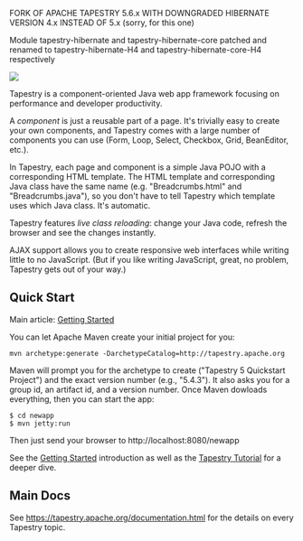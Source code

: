 FORK OF APACHE TAPESTRY 5.6.x WITH DOWNGRADED HIBERNATE VERSION 4.x INSTEAD OF 5.x (sorry, for this one)

Module tapestry-hibernate and tapestry-hibernate-core patched and renamed to 
tapestry-hibernate-H4 and tapestry-hibernate-core-H4 respectively

[<img src="http://tapestry.apache.org/images/tapestry.png" align="center"/>](http://tapestry.apache.org)

Tapestry is a component-oriented Java web app framework focusing on performance and developer productivity.

A *component* is just a reusable part of a page. It's trivially easy to create your own components, and Tapestry
comes with a large number of components you can use (Form, Loop, Select, Checkbox, Grid, BeanEditor, etc.).

In Tapestry, each page and component is a simple Java POJO with a corresponding HTML template. The HTML template and corresponding Java class have the same name (e.g. "Breadcrumbs.html" and "Breadcrumbs.java"), so you don't have to tell Tapestry which template uses which Java class. It's automatic.

Tapestry features *live class reloading*: change your Java code, refresh the browser and see the changes instantly.

AJAX support allows you to create responsive web interfaces while writing little to no JavaScript. (But if you like
writing JavaScript, great, no problem, Tapestry gets out of your way.)

## Quick Start

Main article: [Getting Started](https://tapestry.apache.org/getting-started.html)

You can let Apache Maven create your initial project for you:

    mvn archetype:generate -DarchetypeCatalog=http://tapestry.apache.org

Maven will prompt you for the archetype to create ("Tapestry 5 Quickstart Project") and the exact version
number (e.g., "5.4.3"). It also asks you for a group id, an artifact id, and a version number. Once Maven
dowloads everything, then you can start the app:

    $ cd newapp
    $ mvn jetty:run

Then just send your browser to http://localhost:8080/newapp

See the [Getting Started](http://tapestry.apache.org/getting-started.html) introduction as well as the [Tapestry Tutorial](http://tapestry.apache.org/tapestry-tutorial.html) for a deeper dive.

## Main Docs

See https://tapestry.apache.org/documentation.html for the details on every Tapestry topic.

